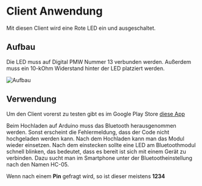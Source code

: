 # Client Anwendung

Mit diesen Client wird eine Rote LED ein und ausgeschaltet.

## Aufbau

Die LED muss auf Digital PMW Nummer 13 verbunden werden.
Außerdem muss ein 10-kOhm Widerstand hinter der LED platziert werden.

![Aufbau](hc-05-serial_Steckplatine.jpg)

## Verwendung

Um den Client vorerst zu testen gibt es im Google Play Store 
[diese App](https://play.google.com/store/apps/details?id=com.circuitmagic.arduinobluetooth)

Beim Hochladen auf Arduino muss das Bluetooth herausgenommen werden. Sonst erscheint die Fehlermeldung, 
dass der Code nicht hochgeladen werden kann.
Nach dem Hochladen kann man das Modul wieder einsetzen.
Nach dem einstecken sollte eine LED am Bluetoothmodul schnell blinken, das bedeutet,
dass es bereit ist sich mit einem Gerät zu verbinden.
Dazu sucht man im Smartphone unter der Bluetootheinstellung nach den Namen HC-05.

Wenn nach einem **Pin** gefragt wird, so ist dieser meistens **1234**